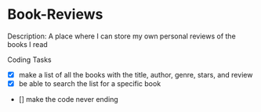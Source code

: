 # Book-Reviews

Description: A place where I can store my own personal reviews of the books I read 

Coding Tasks
- [x] make a list of all the books with the title, author, genre, stars, and review
- [x] be able to search the list for a specific book
- [] make the code never ending